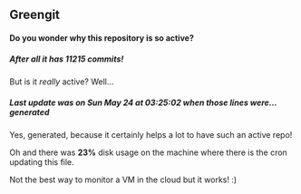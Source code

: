 ## Greengit

#### Do you wonder why this repository is so active?

##### After all it has 11215 commits!

But is it *really* active? Well...

##### Last update was on Sun May 24 at 03:25:02 when those lines were... generated

Yes, generated, because it certainly helps a lot to have such an active repo!

Oh and there was **23%** disk usage on the machine
where there is the cron updating this file.

Not the best way to monitor a VM in the cloud but it works! :)
